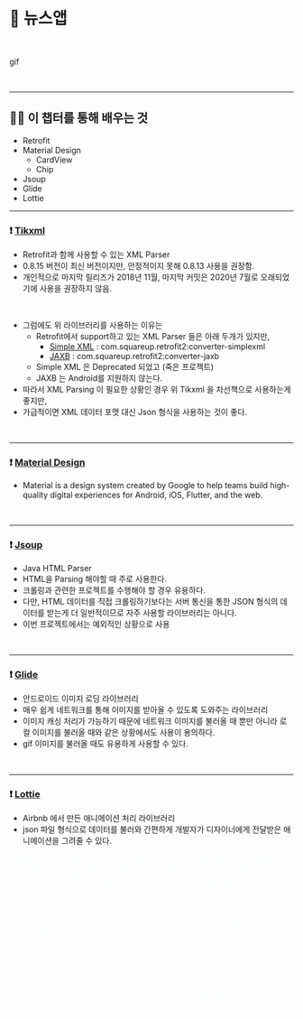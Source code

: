 # 📢 뉴스앱

<br>

gif

<br>

---
## 💪🏻 이 챕터를 통해 배우는 것
- Retrofit
- Material Design
  - CardView
  - Chip
- Jsoup
- Glide
- Lottie

---
### ❗️ [Tikxml](https://github.com/Tickaroo/tikxml)
- Retrofit과 함께 사용할 수 있는 XML Parser
- 0.8.15 버전이 최신 버전이지만, 안정적이지 못해 0.8.13 사용을 권장함.
- 개인적으로 마지막 릴리즈가 2018년 11월, 마지막 커밋은 2020년 7월로 오래되었기에 사용을 권장하지 않음.

<br>

- 그럼에도 위 라이브러리를 사용하는 이유는
  - Retrofit에서 support하고 있는 XML Parser 들은 아래 두개가 있지만,
    - [Simple XML](https://simple.sourceforge.net/) : com.squareup.retrofit2:converter-simplexml
    - [JAXB](https://docs.oracle.com/javase/tutorial/jaxb/intro/index.html) : com.squareup.retrofit2:converter-jaxb
  - Simple XML 은 Deprecated 되었고 (죽은 프로젝트)
  - JAXB 는 Android를 지원하지 않는다.
- 따라서 XML Parsing 이 필요한 상황인 경우 위 Tikxml 을 차선책으로 사용하는게 좋지만,
- 가급적이면 XML 데이터 포맷 대신 Json 형식을 사용하는 것이 좋다.


<br>

---
### ❗ [Material Design](https://m2.material.io/design)
- Material is a design system created by Google to help teams build high-quality digital experiences for Android, iOS, Flutter, and the web.

<br>

---
### ❗ [Jsoup](https://jsoup.org/)
- Java HTML Parser
- HTML을 Parsing 해야할 때 주로 사용한다.
- 크롤링과 관련한 프로젝트를 수행해야 할 경우 유용하다.
- 다만, HTML 데이터를 직접 크롤링하기보다는 서버 통신을 통한 JSON 형식의 데이터를 받는게 더 일반적이므로 자주 사용할 라이브러리는 아니다.
- 이번 프로젝트에서는 예외적인 상황으로 사용

<br>

---
### ❗ [Glide](https://bumptech.github.io/glide/)
- 안드로이드 이미지 로딩 라이브러리
- 매우 쉽게 네트워크를 통해 이미지를 받아올 수 있도록 도와주는 라이브러리
- 이미지 캐싱 처리가 가능하기 때문에 네트워크 이미지를 불러올 때 뿐만 아니라 로컬 이미지를 불러올 때와 같은 상황에서도 사용이 용의하다.
- gif 이미지를 불러올 때도 유용하게 사용할 수 있다.

<br>

---
### ❗ [Lottie](https://airbnb.io/lottie/#/)
- Airbnb 에서 만든 애니메이션 처리 라이브러리
- json 파일 형식으로 데이터를 불러와 간편하게 개발자가 디자이너에게 전달받은 애니메이션을 그려줄 수 있다.

![](lottie.gif)